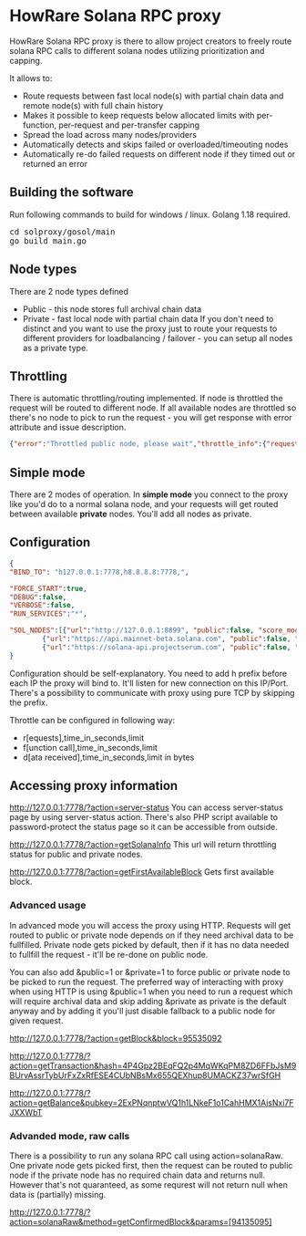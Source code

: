 # HowRare Solana RPC proxy
HowRare Solana RPC proxy is there to allow project creators to freely route solana RPC calls to different solana nodes utilizing prioritization and capping.

It allows to:
- Route requests between fast local node(s) with partial chain data and remote node(s) with full chain history
- Makes it possible to keep requests below allocated limits with per-function, per-request and per-transfer capping
- Spread the load across many nodes/providers
- Automatically detects and skips failed or overloaded/timeouting nodes
- Automatically re-do failed requests on different node if they timed out or returned an error

## Building the software
Run following commands to build for windows / linux. Golang 1.18 required. 
<pre>cd solproxy/gosol/main
go build main.go
</pre>

## Node types
There are 2 node types defined
- Public - this node stores full archival chain data
- Private - fast local node with partial chain data
If you don't need to distinct and you want to use the proxy just to route your requests to different providers for loadbalancing / failover - you can setup all nodes as a private type.

## Throttling
There is automatic throttling/routing implemented. If node is throttled the request will be routed to different node. If all available nodes are throttled so there's no node to pick to run the request - you will get response with error attribute and issue description.
```json
{"error":"Throttled public node, please wait","throttle_info":{"requests":{"description":"requests made","max":99,"value":3},"requests_fn":{"description":"requests made calling single function","max":39,"value":3},"received":{"description":"bytes received","max":1000000,"value":4735645}},"throttle_timespan_seconds":12,"throttled":true,"throttled_comment":"Too much data received 4735645/1000000"}
```

## Simple mode
There are 2 modes of operation. In **simple mode** you connect to the proxy like you'd do to a normal solana node, and your requests will get routed between available **private** nodes. You'll add all nodes as private.

## Configuration
```json
{
"BIND_TO": "h127.0.0.1:7778,h8.8.8.8:7778,",

"FORCE_START":true,
"DEBUG":false,
"VERBOSE":false,
"RUN_SERVICES":"*",

"SOL_NODES":[{"url":"http://127.0.0.1:8899", "public":false, "score_modifier":-90000},
		{"url":"https://api.mainnet-beta.solana.com", "public":false, "throttle":"r,80,10;f,30,10;d,80000000,30", "probe_time":20},
		{"url":"https://solana-api.projectserum.com", "public":false, "throttle":"r,80,10;f,30,10;d,80000000,30", "probe_time":20}],
}
```
Configuration should be self-explanatory. You need to add h prefix before each IP the proxy will bind to. It'll listen for new connection on this IP/Port. There's a possibility to communicate with proxy using pure TCP by skipping the prefix.

Throttle can be configured in following way:
- r[equests],time_in_seconds,limit
- f[unction call],time_in_seconds,limit
- d[ata received],time_in_seconds,limit in bytes



## Accessing proxy information
http://127.0.0.1:7778/?action=server-status
You can access server-status page by using server-status action. There's also PHP script available to password-protect the status page so it can be accessible from outside.

http://127.0.0.1:7778/?action=getSolanaInfo
This url will return throttling status for public and private nodes.

http://127.0.0.1:7778/?action=getFirstAvailableBlock
Gets first available block.

### Advanced usage
In advanced mode you will access the proxy using HTTP. Requests will get routed to public or private node depends on if they need archival data to be fullfilled. Private node gets picked by default, then if it has no data needed to fullfill the request - it'll be re-done on public node. 

You can also add &public=1 or &private=1 to force public or private node to be picked to run the request. The preferred way of interacting with proxy when using HTTP is using &public=1 when you need to run a request which will require archival data and skip adding &private as private is the default anyway and by adding it you'll just disable fallback to a public node for given request.

http://127.0.0.1:7778/?action=getBlock&block=95535092

http://127.0.0.1:7778/?action=getTransaction&hash=4P4Gpz2BEqFQ2p4MqWKqPM8ZD6FFbJsM9BUrvAssrTybUrFxZxRfESE4CUbNBsMx655QEXhup8UMACKZ37wrSfGH

http://127.0.0.1:7778/?action=getBalance&pubkey=2ExPNqnptwVQ1h1LNkeF1o1CahHMX1AjsNxi7FJXXWbT

### Advanded mode, raw calls
There is a possibility to run any solana RPC call using action=solanaRaw. One private node gets picked first, then the request can be routed to public node if the private node has no required chain data and returns null. However that's not quaranteed, as some requrest will not return null when data is (partially) missing.

http://127.0.0.1:7778/?action=solanaRaw&method=getConfirmedBlock&params=[94135095]

